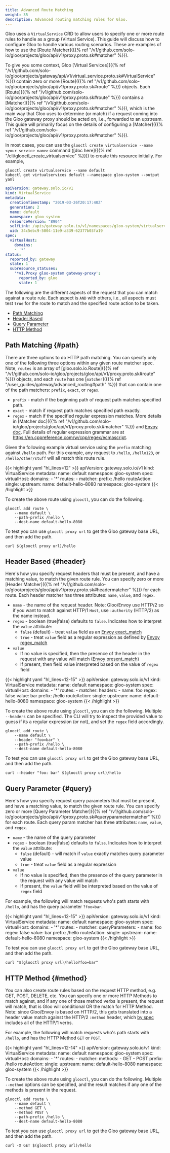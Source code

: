 ```yaml
---
title: Advanced Route Matching
weight: 35
description: Advanced routing matching rules for Gloo.
---
```


Gloo uses a `VirtualService` CRD to allow users to specify one or more route rules to handle as a group (Virtual Service).
This guide will discuss how to configure Gloo to handle various routing scenarios. These are examples of how
to use the [Route Matcher]({{% ref "/v1/github.com/solo-io/gloo/projects/gloo/api/v1/proxy.proto.sk#matcher" %}}).

To give you some context, Gloo [Virtual Services]({{% ref "/v1/github.com/solo-io/gloo/projects/gateway/api/v1/virtual_service.proto.sk#VirtualService" %}}) contain zero or more [Route]({{% ref "/v1/github.com/solo-io/gloo/projects/gloo/api/v1/proxy.proto.sk#route" %}}) objects.
Each [Route]({{% ref "/v1/github.com/solo-io/gloo/projects/gloo/api/v1/proxy.proto.sk#route" %}}) contains a
[Matcher]({{% ref "/v1/github.com/solo-io/gloo/projects/gloo/api/v1/proxy.proto.sk#matcher" %}}), which is the main
way that Gloo uses to determine (or match) if a request coming into the Gloo gateway proxy should be acted on, i.e.,
forwarded to an upstream. This guide will primarily focus on the details of configuring a
[Matcher]({{% ref "/v1/github.com/solo-io/gloo/projects/gloo/api/v1/proxy.proto.sk#matcher" %}}).

In most cases, you can use the `glooctl create virtualservice --name <your service name>` command ([doc here]({{% ref "/cli/glooctl_create_virtualservice" %}}))
to create this resource initially. For example,

```shell
glooctl create virtualservice --name default
kubectl get virtualservices default --namespace gloo-system --output yaml
```

```yaml
apiVersion: gateway.solo.io/v1
kind: VirtualService
metadata:
  creationTimestamp: "2019-03-26T20:17:40Z"
  generation: 2
  name: default
  namespace: gloo-system
  resourceVersion: "8904"
  selfLink: /apis/gateway.solo.io/v1/namespaces/gloo-system/virtualservices/default
  uid: 34c5ebc9-5004-11e9-a339-62377b03fa19
spec:
  virtualHost:
    domains:
    - '*'
status:
  reported_by: gateway
  state: 1
  subresource_statuses:
    '*v1.Proxy gloo-system gateway-proxy':
      reported_by: gloo
      state: 1
```

The following are the different aspects of the request that you can match against a route rule. Each aspect is `AND`
with others, i.e., all aspects must test `true` for the route to match and the specified route action to be taken.

* [Path Matching](#path)
* [Header Based](#header)
* [Query Parameter](#query)
* [HTTP Method](#method)

## Path Matching {#path}

There are three options to do HTTP path matching. You can specify only one of the following three options within any given
route matcher spec. Note, `routes` is an array of [gloo.solo.io.Route]({{% ref "/v1/github.com/solo-io/gloo/projects/gloo/api/v1/proxy.proto.sk#route" %}})
objects, and each `route` has one [`matcher`]({{% ref "/user_guides/gateway/advanced_routing#path" %}}) that can contain one of
the path matchers: `prefix`, `exact`, or `regex`.

* `prefix` - match if the beginning path of request path matches specified path.
* `exact` - match if request path matches specified path exactly.
* `regex` - match if the specified regular expression matches. More details in [Matcher doc]({{% ref "/v1/github.com/solo-io/gloo/projects/gloo/api/v1/proxy.proto.sk#matcher" %}})
and [Envoy doc](https://www.envoyproxy.io/docs/envoy/latest/api-v2/api/v2/route/route.proto#envoy-api-msg-route-routematch).
Full details of regular expression grammar are at <https://en.cppreference.com/w/cpp/regex/ecmascript>.

Given the following example virtual service using the `prefix` matching against `/hello` path. For this example,
any request to `/hello`, `/hello123`, or `/hello/other/stuff` will all match this route rule.

{{< highlight yaml "hl_lines=12" >}}
apiVersion: gateway.solo.io/v1
kind: VirtualService
metadata:
  name: default
  namespace: gloo-system
spec:
  virtualHost:
    domains:
    - '*'
    routes:
    - matcher:
        prefix: /hello
      routeAction:
        single:
          upstream:
            name: default-hello-8080
            namespace: gloo-system
{{< /highlight >}}

To create the above route using `glooctl`, you can do the following.

```shell
glooctl add route \
    --name default \
    --path-prefix /hello \
    --dest-name default-hello-8080
```

To test you can use `glooctl proxy url` to get the Gloo gateway base URL, and then add the path.

```shell
curl $(glooctl proxy url)/hello
```

## Header Based {#header}

Here's how you specify request headers that must be present, and have a matching value, to match the given route rule.
You can specify zero or more [Header Matcher]({{% ref "/v1/github.com/solo-io/gloo/projects/gloo/api/v1/proxy.proto.sk#headermatcher" %}})
for each route. Each header matcher has three attributes: `name`, `value`, and `regex`.

* `name` - the name of the request header. Note: Gloo/Envoy use HTTP/2 so if you want to match against HTTP/1 `Host`,
use `:authority` (HTTP/2) as the name instead.
* `regex` - boolean (true|false) defaults to `false`. Indicates how to interpret the `value` attribute:
  * `false` (default) - treat `value` field as an [Envoy exact_match](https://www.envoyproxy.io/docs/envoy/latest/api-v2/api/v2/route/route.proto#envoy-api-field-route-headermatcher-exact-match)
  * `true` - treat `value` field as a regular expression as defined by [Envoy regex_match](https://www.envoyproxy.io/docs/envoy/latest/api-v2/api/v2/route/route.proto#envoy-api-field-route-headermatcher-regex-match)
* `value`
  * If no value is specified, then the presence of the header in the request with any value will match
([Envoy present_match](https://www.envoyproxy.io/docs/envoy/latest/api-v2/api/v2/route/route.proto#envoy-api-field-route-headermatcher-present-match))
  * If present, then field value interpreted based on the value of `regex` field

{{< highlight yaml "hl_lines=12-15" >}}
apiVersion: gateway.solo.io/v1
kind: VirtualService
metadata:
  name: default
  namespace: gloo-system
spec:
  virtualHost:
    domains:
    - '*'
    routes:
    - matcher:
        headers:
        - name: foo
          regex: false
          value: bar
        prefix: /hello
      routeAction:
        single:
          upstream:
            name: default-hello-8080
            namespace: gloo-system
{{< /highlight >}}

To create the above route using `glooctl`, you can do the following. Multiple `--headers` can be specified. The CLI will
try to inspect the provided value to guess if its a regular expression (or not), and set the `regex` field accordingly.

```shell
glooctl add route \
    --name default \
    --header "foo=bar" \
    --path-prefix /hello \
    --dest-name default-hello-8080
```

To test you can use `glooctl proxy url` to get the Gloo gateway base URL, and then add the path.

```shell
curl --header "foo: bar" $(glooctl proxy url)/hello
```

## Query Parameter {#query}

Here's how you specify request query parameters that must be present, and have a matching value, to match the given
route rule. You can specify zero or more [Query Parameter Matcher]({{% ref "/v1/github.com/solo-io/gloo/projects/gloo/api/v1/proxy.proto.sk#queryparametermatcher" %}})
for each route. Each query param matcher has three attributes: `name`, `value`, and `regex`.

* `name` - the name of the query parameter
* `regex` - boolean (true|false) defaults to `false`. Indicates how to interpret the `value` attribute:
  * `false` (default) - will match if `value` exactly matches query parameter value
  * `true` - treat `value` field as a regular expression
* `value`
  * If no value is specified, then the presence of the query parameter in the request with any value will match
  * If present, the `value` field will be interpreted based on the value of `regex` field

For example, the following will match requests who's path starts with `/hello`, and has the query parameter `?foo=bar`.

{{< highlight yaml "hl_lines=12-15" >}}
apiVersion: gateway.solo.io/v1
kind: VirtualService
metadata:
  name: default
  namespace: gloo-system
spec:
  virtualHost:
    domains:
    - '*'
    routes:
    - matcher:
        queryParameters:
        - name: foo
          regex: false
          value: bar
        prefix: /hello
      routeAction:
        single:
          upstream:
            name: default-hello-8080
            namespace: gloo-system
{{< /highlight >}}

To test you can use `glooctl proxy url` to get the Gloo gateway base URL, and then add the path.

```shell
curl "$(glooctl proxy url)/hello?foo=bar"
```

## HTTP Method {#method}

You can also create route rules based on the request HTTP method, e.g. GET, POST, DELETE, etc. You can specify one or
more HTTP Methods to match against, and if any one of those method verbs is present, the request will match, that is
Gloo will conditional OR the match for HTTP Method. Note: since Gloo/Envoy is based on HTTP/2, this gets translated
into a header value match against the HTTP/2 `:method` header, which [by spec](https://http2.github.io/http2-spec/#HttpRequest)
includes all of the HTTP/1 verbs.

For example, the following will match requests who's path starts with `/hello`, and has the HTTP Method `GET` or `POST`.

{{< highlight yaml "hl_lines=12-14" >}}
apiVersion: gateway.solo.io/v1
kind: VirtualService
metadata:
  name: default
  namespace: gloo-system
spec:
  virtualHost:
    domains:
    - '*'
    routes:
    - matcher:
        methods:
        - GET
        - POST
        prefix: /hello
      routeAction:
        single:
          upstream:
            name: default-hello-8080
            namespace: gloo-system
{{< /highlight >}}

To create the above route using `glooctl`, you can do the following. Multiple `--method` options can be specified, and
the result matches if any one of the methods is present in the request.

```shell
glooctl add route \
    --name default \
    --method GET \
    --method POST \
    --path-prefix /hello \
    --dest-name default-hello-8080
```

To test you can use `glooctl proxy url` to get the Gloo gateway base URL, and then add the path.

```shell
curl -X GET $(glooctl proxy url)/hello
```
